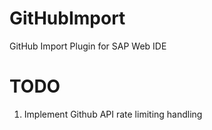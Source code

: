 # GitHubImport
GitHub Import Plugin for SAP Web IDE
# TODO
1. Implement Github API rate limiting handling
